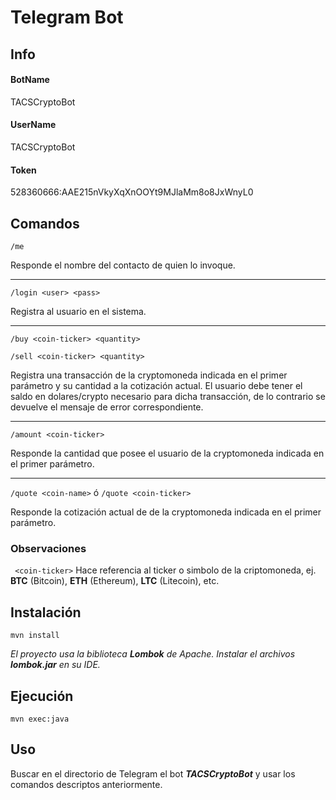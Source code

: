 
# Telegram Bot
## Info

#### BotName
TACSCryptoBot

#### UserName
TACSCryptoBot

#### Token
528360666:AAE215nVkyXqXnOOYt9MJlaMm8o8JxWnyL0

## Comandos

`/me`

Responde el nombre del contacto de quien lo invoque.
****
`/login <user> <pass>`

Registra al usuario en el sistema.
****
`/buy <coin-ticker> <quantity>`
    
`/sell <coin-ticker> <quantity>`

Registra una transacción de la cryptomoneda indicada en el primer parámetro y su cantidad a la cotización actual.
El usuario debe tener el saldo en dolares/crypto necesario para dicha transacción, de lo contrario
se devuelve el mensaje de error correspondiente.
****
`/amount <coin-ticker>`

Responde la cantidad que posee el usuario de la cryptomoneda indicada en el primer parámetro.
****
`/quote <coin-name>` ó `/quote <coin-ticker>`

Responde la cotización actual de de la cryptomoneda indicada en el primer parámetro.

### Observaciones

` <coin-ticker>`
Hace referencia al ticker o simbolo de la criptomoneda, ej. **BTC** (Bitcoin), **ETH** (Ethereum), **LTC** (Litecoin), etc.

## Instalación

`mvn install`

*El proyecto usa la biblioteca **Lombok** de Apache.
Instalar el archivos **lombok.jar** en su IDE.*

## Ejecución

`mvn exec:java`

## Uso
Buscar en el directorio de Telegram el bot ***TACSCryptoBot*** y usar los comandos descriptos anteriormente. 